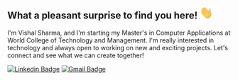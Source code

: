 ## What a pleasant surprise to find you here! <img src="https://github.com/mrvishalsharma01/mrvishalsharma01/blob/main/wave.gif" width="30">

I'm Vishal Sharma, and I'm starting my Master's in Computer Applications at World College of Technology and Management. I'm really interested in technology and always open to working on new and exciting projects. Let's connect and see what we can create together!

[![Linkedin Badge](https://img.shields.io/badge/-vishalsharma-blue?style=flat-square&logo=Linkedin&logoColor=white&link=https://www.linkedin.com/in/vishalksh/)](https://www.linkedin.com/in/vishalksh/)
[![Gmail Badge](https://img.shields.io/badge/-vishalsharma-c14438?style=flat-square&logo=Gmail&logoColor=white&link=mailto:outreach.vishal@gmail.com)](outreach.vishal@gmail.com)

<!---
mrvishalsharma01/mrvishalsharma01 is a ✨ special ✨ repository because its `README.md` (this file) appears on your GitHub profile.
You can click the Preview link to take a look at your changes.
--->
